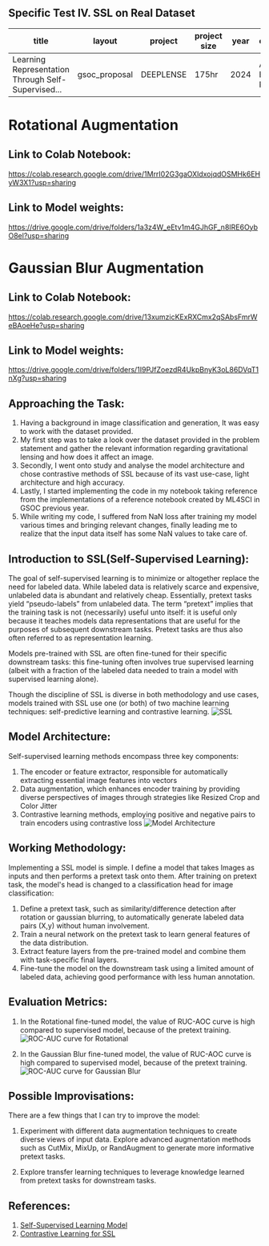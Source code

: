## Specific Test IV. SSL on Real Dataset 

| title                                                  | layout          | project                                                    | project size | year | organization                     |
|--------------------------------------------------------|-----------------|------------------------------------------------------------|--------------|------|----------------------------------|
| Learning Representation Through Self-Supervised...     | gsoc_proposal  | DEEPLENSE                                                  | 175hr        | 2024 | Alabama, Brown, BITS Pilani...   |

# Rotational Augmentation
## Link to Colab Notebook:
https://colab.research.google.com/drive/1MrrI02G3gaOXldxojqdOSMHk6EHyW3X1?usp=sharing

## Link to Model weights:
https://drive.google.com/drive/folders/1a3z4W_eEtv1m4GJhGF_n8IRE6OybO8el?usp=sharing

# Gaussian Blur Augmentation
## Link to Colab Notebook:
https://colab.research.google.com/drive/13xumzicKExRXCmx2qSAbsFmrWeBAoeHe?usp=sharing

## Link to Model weights:
https://drive.google.com/drive/folders/1I9PJfZoezdR4UkpBnyK3oL86DVqT1nXg?usp=sharing


## Approaching the Task: 

1) Having a background in image classification and generation, It was easy to work with the dataset provided.
2) My first step was to take a look over the dataset provided in the problem statement and gather the relevant information regarding gravitational lensing and how does it affect an image.
3) Secondly, I went onto study and analyse the model architecture and chose contrastive methods of SSL because of its vast use-case, light architecture and high accuracy.
4) Lastly, I started implementing the code in my notebook taking reference from the implementations of a reference notebook created by ML4SCI in GSOC previous year.
5) While writing my code, I suffered from NaN loss after training my model various times and bringing relevant changes, finally leading me to realize that the input data itself has some NaN values to take care of.

## Introduction to SSL(Self-Supervised Learning):

The goal of self-supervised learning is to minimize or altogether replace the need for labeled data. While labeled data is relatively scarce and expensive, unlabeled data is abundant and relatively cheap. Essentially, pretext tasks yield “pseudo-labels” from unlabeled data. The term “pretext” implies that the training task is not (necessarily) useful unto itself: it is useful only because it teaches models data representations that are useful for the purposes of subsequent downstream tasks. Pretext tasks are thus also often referred to as representation learning.

Models pre-trained with SSL are often fine-tuned for their specific downstream tasks: this fine-tuning often involves true supervised learning (albeit with a fraction of the labeled data needed to train a model with supervised learning alone).

Though the discipline of SSL is diverse in both methodology and use cases, models trained with SSL use one (or both) of two machine learning techniques: self-predictive learning and contrastive learning.
![SSL](https://github.com/Shashankss1205/ML4SCI/blob/main/Image%20Folder/ssl_architecture.png)

## Model Architecture:

Self-supervised learning methods encompass three key components:

1) The encoder or feature extractor, responsible for automatically extracting essential image features into vectors
2) Data augmentation, which enhances encoder training by providing diverse perspectives of images through strategies like Resized Crop and Color Jitter
3) Contrastive learning methods, employing positive and negative pairs to train encoders using contrastive loss
![Model Architecture](https://github.com/Shashankss1205/ML4SCI/blob/main/Image%20Folder/encoder_decoder.png)


## Working Methodology:

Implementing a SSL model is simple. I define a model that takes Images as inputs and then performs a pretext task onto them. After training on pretext task, the model's head is changed to a classification head for image classification:

1) Define a pretext task, such as similarity/difference detection after rotation or gaussian blurring, to automatically generate labeled data pairs (X,y) without human involvement.
2) Train a neural network on the pretext task to learn general features of the data distribution.
3) Extract feature layers from the pre-trained model and combine them with task-specific final layers.
4) Fine-tune the model on the downstream task using a limited amount of labeled data, achieving good performance with less human annotation.

## Evaluation Metrics: 

1) In the Rotational fine-tuned model, the value of RUC-AOC curve is high compared to supervised model, because of the pretext training.
![ROC-AUC curve for Rotational](https://github.com/Shashankss1205/ML4SCI/blob/main/SSL%20on%20Real%20Dataset%20(Specific%20Test%206)/Gaussian/ROC-AUC.png)

2) In the Gaussian Blur fine-tuned model, the value of RUC-AOC curve is high compared to supervised model, because of the pretext training.
![ROC-AUC curve for Gaussian Blur](https://github.com/Shashankss1205/ML4SCI/blob/main/SSL%20on%20Real%20Dataset%20(Specific%20Test%206)/Gaussian/ROC-AUC.png)

## Possible Improvisations:

There are a few things that I can try to improve the model:

1) Experiment with different data augmentation techniques to create diverse views of input data. Explore advanced augmentation methods such as CutMix, MixUp, or RandAugment to generate more informative pretext tasks.

2) Explore transfer learning techniques to leverage knowledge learned from pretext tasks for downstream tasks.

## References:

1. [Self-Supervised Learning Model](https://github.com/ML4SCI/DeepLense/tree/main/Deeplens_Self_Supervised_Learning_Yashwardhan_Deshmukh)
2. [Contrastive Learning for SSL](https://arxiv.org/pdf/2305.17326v5.pdf)
